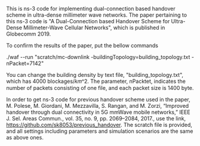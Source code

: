 This is ns-3 code for implementing dual-connection based handover scheme in ultra-dense millimeter wave networks. The paper pertaining to this ns-3 code is "A Dual-Connection based Handover Scheme for Ultra-Dense Millimeter-Wave Cellular Networks", which is published in Globecomm 2019.

To confirm the results of the paper, put the bellow commands

./waf --run "scratch/mc-downlink -buildingTopology=building_topology.txt -nPacket=7142"

You can change the building density by text file, "building_topology.txt", which has 4000 blockages/𝑘𝑚^2.
The parameter, nPacktet, indicates the number of packets consisting of one file, and each packet size is 1400 byte. 

In order to get ns-3 code for previous handover scheme used in the paper, M. Polese, M. Giordani, M. Mezzavilla, S. Rangan, and M. Zorzi, “Improved handover through dual connectivity in 5G mmWave mobile networks,” IEEE J. Sel. Areas Commun., vol. 35, no. 9, pp. 2069–2084, 2017., use the link, https://github.com/sk8053/previous_handover.  The scratch file is provided, and all settings including parameters and simulation scenarios are the same as above ones. 

